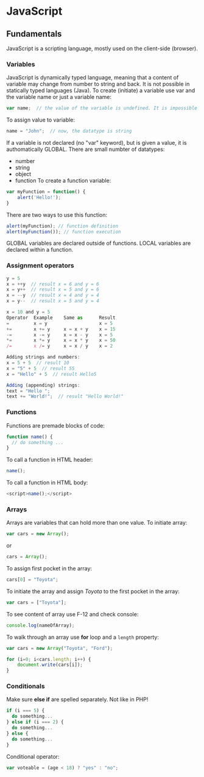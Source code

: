 # JavaScript
## Fundamentals
JavaScript is a scripting language, mostly used on the client-side (browser). 

### Variables
JavaScript is dynamically typed language, meaning that a content of variable
may change from number to string and back. It is not possible in statically typed languages (Java).
To create (initiate) a variable use var and the variable name or just a variable name: 
```javascript
var name;  // the value of the variable is undefined. It is impossible to say what datatype it is.
```
To assign value to variable:
```javascript
name = "John";  // now, the datatype is string
```
If a variable is not declared (no "var" keyword), but is given a value, it is authomatically GLOBAL.
There are small numbter of datatypes:
- number
- string
- object
- function
To create a function variable:
```javascript
var myFunction = function() {
    alert('Hello!');
}
```
There are two ways to use this function:
```javascript
alert(myFunction); // function definition
alert(myFunction()); // function execution
```
GLOBAL variables are declared outside of functions.
LOCAL variables are declared within a function.

### Assignment operators
```javascript
y = 5
x = ++y  // result x = 6 and y = 6
x = y++  // result x = 5 and y = 6
x = --y  // result x = 4 and y = 4
x = y--  // result x = 5 and y = 4

x = 10 and y = 5
Operator  Example    Same as      Result
=         x = y                   x = 5
+=        x += y     x = x + y    x = 15
-=        x -= y     x = x - y    x = 5
*=        x *= y     x = x * y    x = 50
/=        x /= y     x = x / y    x = 2

Adding strings and numbers:
x = 5 + 5  // result 10
x = "5" + 5  // result 55
x = "Hello" + 5  // result Hello5

Adding (appending) strings:
text = "Hello ";
text += "World!";  // result "Hello World!"
```

### Functions
Functions are premade blocks of code:
```javascript
function name() {
  // do something ...
}
```
To call a function in HTML header:
```javascript
name();
```
To call a function in HTML body:
```javascript
<script>name();</script>
```

### Arrays
Arrays are variables that can hold more than one value. To initiate array:
```javascript
var cars = new Array();
```
or
```javascript
cars = Array();
```
To assign first pocket in the array:
```javascript
cars[0] = "Toyota";
```
To initiate the array and assign *Toyota* to the first pocket in the array:
```javascript
var cars = ["Toyota"];
```
To see content of array use F-12 and check console:
```javascript
console.log(nameOfArray);
```
To walk through an array use **for** loop and a ```length``` property:
```javascript
var cars = new Array("Toyota", "Ford");

for (i=0; i<cars.length; i++) {
    document.write(cars[i]);
}
```

### Conditionals
Make sure **else if** are spelled separately. Not like in PHP!
```javascript
if (i === 5) {
  do something...
} else if (i === 2) {
  do something...
} else {
  do something...
}
```
Conditional operator:
```javascript
var voteable = (age < 18) ? "yes" : "no";
```
